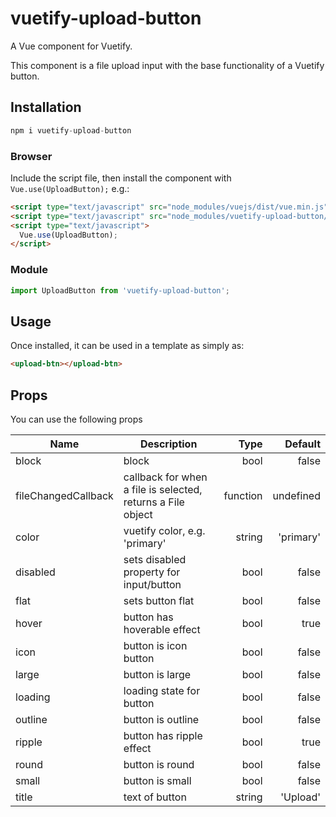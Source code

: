 # vuetify-upload-button

A Vue component for Vuetify.

This component is a file upload input with the base functionality of a Vuetify button.

## Installation

```js
npm i vuetify-upload-button
```

### Browser

Include the script file, then install the component with `Vue.use(UploadButton);` e.g.:

```html
<script type="text/javascript" src="node_modules/vuejs/dist/vue.min.js"></script>
<script type="text/javascript" src="node_modules/vuetify-upload-button/dist/upload-button.min.js"></script>
<script type="text/javascript">
  Vue.use(UploadButton);
</script>
```

### Module

```js
import UploadButton from 'vuetify-upload-button';
```

## Usage

Once installed, it can be used in a template as simply as:

```html
<upload-btn></upload-btn>
```

## Props

You can use the following props

| Name          | Description   | Type  | Default |
| ------------- |---------------| -----:| -----:|
| block         | block         | bool  | false |
| fileChangedCallback | callback for when a file is selected, returns a File object | function | undefined |
| color | vuetify color, e.g. 'primary' | string | 'primary' |
| disabled | sets disabled property for input/button | bool | false |
| flat | sets button flat | bool | false |
| hover | button has hoverable effect | bool | true |
| icon | button is icon button | bool | false |
| large | button is large | bool | false |
| loading | loading state for button | bool | false |
| outline | button is outline | bool | false |
| ripple | button has ripple effect | bool | true |
| round | button is round | bool | false |
| small | button is small | bool | false |
| title | text of button | string | 'Upload' |

